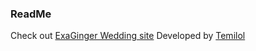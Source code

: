 ### ReadMe
Check out [ExaGinger Wedding site](http://www.kiketolu.com)
Developed by [Temilol](https://about.me/temilola)